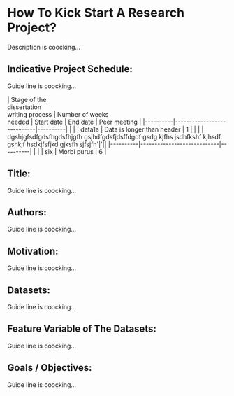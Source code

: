 # How To Kick Start A Research Project?
Description is coocking...

## Indicative Project Schedule:
Guide line is coocking...

| Stage of the <br/> dissertation <br/>writing process | Number of weeks <br/> needed | Start date | End date | Peer meeting | 
|----------|----------------------------|----------|        |        |
| data1a   | Data is longer than header | 1        |        |        |
| dgshjgfsdfgdsfhgdsfhjgfh gsjhdfgdsfjdsffdgdf gsdg kjfhs jsdhfkshf kjhsdf gshkjf hsdkjfsfjkd gjksfh sjfsjfh'\|'||
|----------|----------------------------|----------|        |        |
| six      | Morbi purus                | 6        |


## Title:
Guide line is coocking...


## Authors: 
Guide line is coocking...


## Motivation:
Guide line is coocking...


## Datasets:
Guide line is coocking...


## Feature Variable of The Datasets:
Guide line is coocking...


## Goals / Objectives:
Guide line is coocking...
